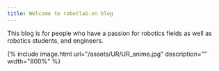 ```yaml
---
title: Welcome to robotlab.vn blog
---
```

This blog is for people who have a passion for robotics fields as well as robotics students, and engineers.
<div class="row">
    {% include image.html url="/assets/UR/UR_anime.jpg" description="" width="800%" %}
</div>